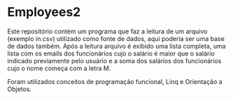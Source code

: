 # Employees2

Este repositório contém um programa que faz a leitura de um arquivo (exemplo in.csv) utilizado como fonte de dados, aqui poderia ser uma base de dados também.  Após a leitura arquivo é exibido uma lista completa, uma lista com os emails dos funcionários cujo o salário é maior que o salário indicado previamente pelo usuário e a soma dos salários dos funcionários cujo o nome começa com a letra M.

Foram utilizados conceitos de programação funcional, Linq e Orientação a Objetos.
